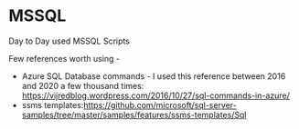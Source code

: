 # MSSQL
Day to Day used MSSQL Scripts

Few references worth using - 
* Azure SQL Database commands - I used this reference between 2016 and 2020 a few thousand times: https://vijredblog.wordpress.com/2016/10/27/sql-commands-in-azure/ 
* ssms templates:https://github.com/microsoft/sql-server-samples/tree/master/samples/features/ssms-templates/Sql  
